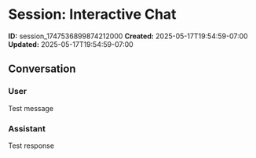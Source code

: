 # Session: Interactive Chat

**ID:** session_1747536899874212000
**Created:** 2025-05-17T19:54:59-07:00
**Updated:** 2025-05-17T19:54:59-07:00

## Conversation

### User

Test message

### Assistant

Test response


